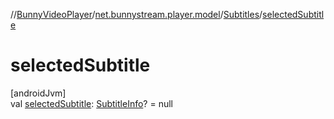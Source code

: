 //[BunnyVideoPlayer](../../../index.md)/[net.bunnystream.player.model](../index.md)/[Subtitles](index.md)/[selectedSubtitle](selected-subtitle.md)

# selectedSubtitle

[androidJvm]\
val [selectedSubtitle](selected-subtitle.md): [SubtitleInfo](../-subtitle-info/index.md)? = null
